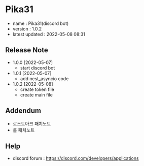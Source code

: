 # Pika31

- name : Pika31(discord bot)
- version : 1.0.2
- latest updated : 2022-05-08 08:31

## Release Note

- 1.0.0 [2022-05-07]
    - start discord bot
- 1.0.1 [2022-05-07]
    - add nest_asyncio code
- 1.0.2 [2022-05-08]
    - create token file
    - create main file
    
## Addendum

- 로스트아크 패치노트
- 롤 패치노트

## Help

- discord forum : https://discord.com/developers/applications